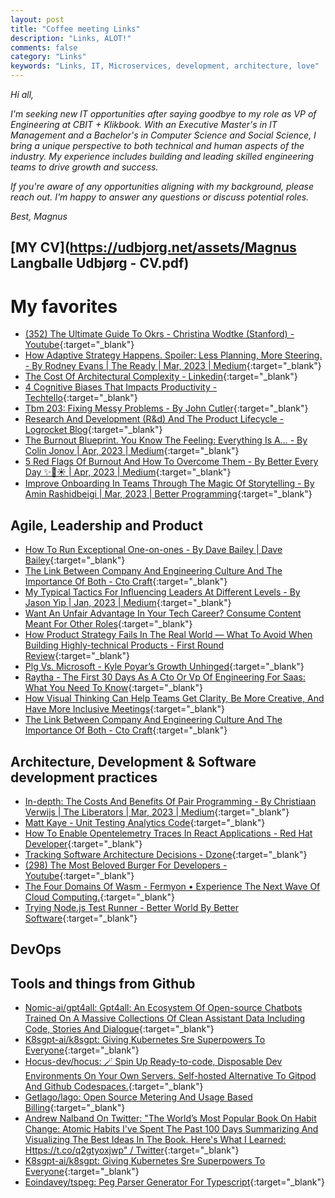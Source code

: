 ```yaml
---
layout: post
title: "Coffee meeting Links"
description: "Links, ALOT!"
comments: false
category: "Links"
keywords: "Links, IT, Microservices, development, architecture, love"
---
```


*Hi all,*

*I'm seeking new IT opportunities after saying goodbye to my role as VP of Engineering at CBIT + Klikbook. With an Executive Master's in IT Management and a Bachelor's in Computer Science and Social Science, I bring a unique perspective to both technical and human aspects of the industry. My experience includes building and leading skilled engineering teams to drive growth and success.*

*If you're aware of any opportunities aligning with my background, please reach out. I'm happy to answer any questions or discuss potential roles.*

*Best, Magnus*

## [MY CV](https://udbjorg.net/assets/Magnus Langballe Udbjørg - CV.pdf)

<!-- markdownlint-disable MD033 MD020 MD025-->
# My favorites<a name="favorites"></a>

- [(352) The Ultimate Guide To Okrs - Christina Wodtke (Stanford) - Youtube](https://www.youtube.com/watch?v=kvkL18Ue0dE){:target="_blank"}
- [How Adaptive Strategy Happens. Spoiler: Less Planning, More Steering. - By Rodney Evans | The Ready | Mar, 2023 | Medium](https://medium.com/the-ready/how-adaptive-strategy-happens-f62674445634){:target="_blank"}
- [The Cost Of Architectural Complexity - Linkedin](https://www.linkedin.com/pulse/cost-architectural-complexity-abi-noda/){:target="_blank"}
- [4 Cognitive Biases That Impacts Productivity - Techtello](https://www.techtello.com/productivity-cognitive-biases/?utm_source&#x3D;pocket_saves){:target="_blank"}
- [Tbm 203: Fixing Messy Problems - By John Cutler](https://cutlefish.substack.com/p/tbm-203-fixing-messy-problems){:target="_blank"}
- [Research And Development (R&d) And The Product Lifecycle - Logrocket Blog](https://blog.logrocket.com/product-management/research-and-development-rd-product-lifecycle/#research-and-development-rd-vs-product-development){:target="_blank"}
- [The Burnout Blueprint. You Know The Feeling: Everything Is A… - By Colin Jonov | Apr, 2023 | Medium](https://medium.com/@colin.jonov10/the-burnout-blueprint-7776927a0ac8){:target="_blank"}
- [5 Red Flags Of Burnout And How To Overcome Them - By Better Every Day ✨🌈☀️ | Apr, 2023 | Medium](https://medium.com/@thepicturespeaksofficial/5-red-flags-of-burnout-and-how-to-overcome-them-80ab34e25382){:target="_blank"}
- [Improve Onboarding In Teams Through The Magic Of Storytelling - By Amin Rashidbeigi | Mar, 2023 | Better Programming](https://betterprogramming.pub/improve-onboarding-in-teams-through-the-magic-of-storytelling-31b7fc479483){:target="_blank"}

## Agile, Leadership and Product<a name="agile"></a>

- [How To Run Exceptional One-on-ones - By Dave Bailey | Dave Bailey](https://medium.dave-bailey.com/how-to-run-exceptional-one-on-ones-7cf9f22fce6e){:target="_blank"}
- [The Link Between Company And Engineering Culture And The Importance Of Both - Cto Craft](https://ctocraft.com/blog/link-between-company-and-engineering-culture-and-the-importance-of-both/){:target="_blank"}
- [My Typical Tactics For Influencing Leaders At Different Levels - By Jason Yip | Jan, 2023 | Medium](https://jchyip.medium.com/my-typical-tactics-for-influencing-leaders-at-different-levels-88166dcb3e5d){:target="_blank"}
- [Want An Unfair Advantage In Your Tech Career? Consume Content Meant For Other Roles](https://matthewgrohman.substack.com/p/want-an-unfair-advantage-in-your?utm_source&#x3D;pocket_saves){:target="_blank"}
- [How Product Strategy Fails In The Real World — What To Avoid When Building Highly-technical Products - First Round Review](https://review.firstround.com/how-product-strategy-fails-in-the-real-world-what-to-avoid-when-building-highly-technical-products){:target="_blank"}
- [Plg Vs. Microsoft - Kyle Poyar’s Growth Unhinged](https://kylepoyar.substack.com/p/plg-vs-microsoft?publication_id=311430&post_id=109663530&isFreemail=true){:target="_blank"}
- [Raytha - The First 30 Days As A Cto Or Vp Of Engineering For Saas: What You Need To Know](https://raytha.com/blog/The-First-30-Days-as-a-CTO-or-VP-of-Engineering-What-You-Need-to-Know?utm_source&#x3D;pocket_saves){:target="_blank"}
- [How Visual Thinking Can Help Teams Get Clarity, Be More Creative, And Have More Inclusive Meetings](https://www.infoq.com/articles/visual-thinking/){:target="_blank"}
- [The Link Between Company And Engineering Culture And The Importance Of Both - Cto Craft](https://ctocraft.com/blog/link-between-company-and-engineering-culture-and-the-importance-of-both/){:target="_blank"}

## Architecture, Development & Software development practices <a name="development"></a>

- [In-depth: The Costs And Benefits Of Pair Programming - By Christiaan Verwijs | The Liberators | Mar, 2023 | Medium](https://medium.com/the-liberators/in-depth-the-costs-and-benefits-of-pair-programming-b4b54b27c6ff){:target="_blank"}
- [Matt Kaye - Unit Testing Analytics Code](https://matthewrkaye.com/posts/series/doing-data-science/2023-04-03-unit-testing/unit-testing.html){:target="_blank"}
- [How To Enable Opentelemetry Traces In React Applications - Red Hat Developer](https://developers.redhat.com/articles/2023/03/22/how-enable-opentelemetry-traces-react-applications){:target="_blank"}
- [Tracking Software Architecture Decisions - Dzone](https://dzone.com/articles/tracking-software-architecture-decisions){:target="_blank"}
- [(298) The Most Beloved Burger For Developers - Youtube](https://www.youtube.com/watch?v=7swoLEqABhQ){:target="_blank"}
- [The Four Domains Of Wasm - Fermyon • Experience The Next Wave Of Cloud Computing.](https://www.fermyon.com/blog/four-domains-wasm){:target="_blank"}
- [Trying Node.js Test Runner - Better World By Better Software](https://glebbahmutov.com/blog/trying-node-test-runner/){:target="_blank"}

## DevOps<a name="devops"></a>


## Tools and things from Github <a name="tools"></a>

- [Nomic-ai/gpt4all: Gpt4all: An Ecosystem Of Open-source Chatbots Trained On A Massive Collections Of Clean Assistant Data Including Code, Stories And Dialogue](https://github.com/nomic-ai/gpt4all){:target="_blank"}
- [K8sgpt-ai/k8sgpt: Giving Kubernetes Sre Superpowers To Everyone](https://github.com/k8sgpt-ai/k8sgpt){:target="_blank"}
- [Hocus-dev/hocus: 🪄 Spin Up Ready-to-code, Disposable Dev Environments On Your Own Servers. Self-hosted Alternative To Gitpod And Github Codespaces.](https://github.com/hocus-dev/hocus){:target="_blank"}
- [Getlago/lago: Open Source Metering And Usage Based Billing](https://github.com/getlago/lago){:target="_blank"}
- [Andrew Nalband On Twitter: "The World’s Most Popular Book On Habit Change: Atomic Habits I've Spent The Past 100 Days Summarizing And Visualizing The Best Ideas In The Book. Here's What I Learned: Https://t.co/q2gtyoxjwp" / Twitter](https://twitter.com/nalband/status/1631338158976638976){:target="_blank"}
- [K8sgpt-ai/k8sgpt: Giving Kubernetes Sre Superpowers To Everyone](https://github.com/k8sgpt-ai/k8sgpt){:target="_blank"}
- [Eoindavey/tspeg: Peg Parser Generator For Typescript](https://github.com/EoinDavey/tsPEG/tree/master){:target="_blank"}
